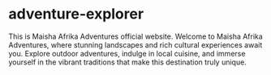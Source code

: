 # adventure-explorer
This is Maisha Afrika Adventures official website.
Welcome to Maisha Afrika Adventures, where stunning landscapes and rich cultural experiences await you. Explore outdoor adventures, indulge in local cuisine, and immerse yourself in the vibrant traditions that make this destination truly unique.
